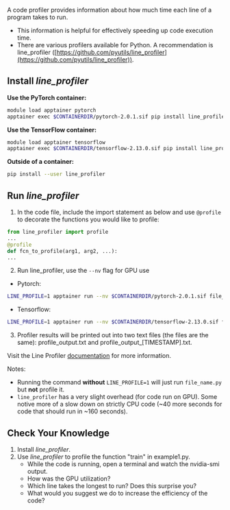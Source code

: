 A code profiler provides information about how much time each line of a program takes to run.
* This information is helpful for effectively speeding up code execution time.
* There are various profilers available for Python.  A recommendation is line_profiler ([https://github.com/pyutils/line_profiler](https://github.com/pyutils/line_profiler)).

## Install _line_profiler_

__Use the PyTorch container:__
```bash
module load apptainer pytorch 
apptainer exec $CONTAINERDIR/pytorch-2.0.1.sif pip install line_profiler
```     
__Use the TensorFlow container:__
```bash
module load apptainer tensorflow 
apptainer exec $CONTAINERDIR/tensorflow-2.13.0.sif pip install line_profiler
```       
__Outside of a container:__
```bash
pip install --user line_profiler
```  

## Run _line_profiler_

1. In the code file, include the import statement as below and use `@profile` to decorate the functions you would like to profile:
```python
from line_profiler import profile
...
@profile
def fcn_to_profile(arg1, arg2, ...):
...
```

2. Run line_profiler, use the `--nv` flag for GPU use

* Pytorch:
```bash
LINE_PROFILE=1 apptainer run --nv $CONTAINERDIR/pytorch-2.0.1.sif file_name.py
```

* Tensorflow:
```bash
LINE_PROFILE=1 apptainer run --nv $CONTAINERDIR/tensorflow-2.13.0.sif file_name.py
```    

3. Profiler results will be printed out into two text files (the files are the same): profile_output.txt and profile_output_[TIMESTAMP].txt.
        
Visit the Line Profiler [documentation](https://kernprof.readthedocs.io/en/latest/#line-profiler-basic-usage) for more information.

Notes:
- Running the command **without** `LINE_PROFILE=1` will just run `file_name.py` but **not** profile it.
- `line_profiler` has a very slight overhead (for code run on GPU).  Some notive more of a slow down on strictly CPU code (~40 more seconds for code that should run in ~160 seconds).


## Check Your Knowledge

1. Install _line_profiler_.
2. Use _line_profiler_ to profile the function "train" in example1.py.
     * While the code is running, open a terminal and watch the nvidia-smi output.
     * How was the GPU utilization?
     * Which line takes the longest to run?  Does this surprise you?
     * What would you suggest we do to increase the efficiency of the code?